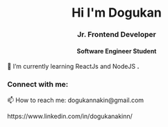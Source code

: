 <h1 align="center">Hi I'm Dogukan</h1>
<h3 align="center">Jr. Frontend Developer</h3>
<h4 align="center"> Software Engineer Student</h4>

🌱 I’m currently learning ReactJs and NodeJS **.**


<h3 align="left">Connect with me:</h3>
<p align="left">
   📫 How to reach me: dogukannakin@gmail.com   
</p>
<p align="left">
   https://www.linkedin.com/in/dogukanakinn/
</p>



